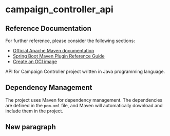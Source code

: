 # campaign_controller_api

## Reference Documentation

For further reference, please consider the following sections:

* [Official Apache Maven documentation](https://maven.apache.org/guides/index.html)
* [Spring Boot Maven Plugin Reference Guide](https://docs.spring.io/spring-boot/docs/3.2.5/maven-plugin/reference/html/)
* [Create an OCI image](https://docs.spring.io/spring-boot/docs/3.2.5/maven-plugin/reference/html/#build-image)

API for Campaign Controller project written in Java programming language.

## Dependency Management

The project uses Maven for dependency management. The dependencies are defined in the `pom.xml` file, and Maven will automatically download and include them in the project.

## New paragraph